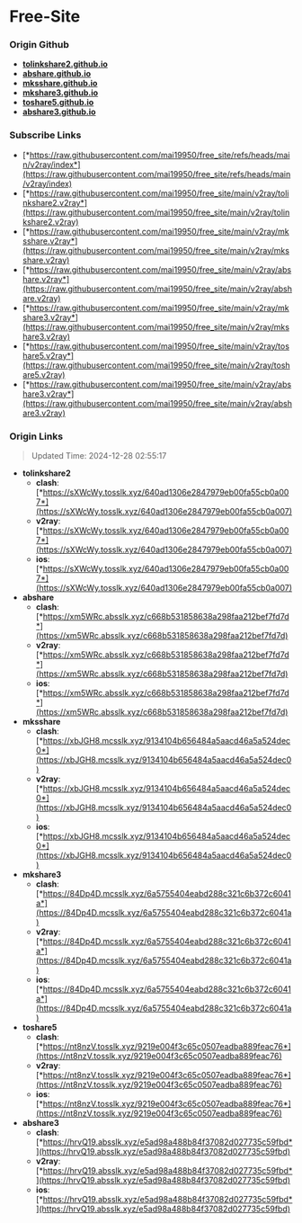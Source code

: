 # Free-Site

### Origin Github

- [**tolinkshare2.github.io**](https://github.com/tolinkshare2/tolinkshare2.github.io)
- [**abshare.github.io**](https://github.com/abshare/abshare.github.io)
- [**mksshare.github.io**](https://github.com/mksshare/mksshare.github.io)
- [**mkshare3.github.io**](https://github.com/mkshare3/mkshare3.github.io)
- [**toshare5.github.io**](https://github.com/toshare5/toshare5.github.io)
- [**abshare3.github.io**](https://github.com/abshare3/abshare3.github.io)

### Subscribe Links

- [*https://raw.githubusercontent.com/mai19950/free_site/refs/heads/main/v2ray/index*](https://raw.githubusercontent.com/mai19950/free_site/refs/heads/main/v2ray/index)
- [*https://raw.githubusercontent.com/mai19950/free_site/main/v2ray/tolinkshare2.v2ray*](https://raw.githubusercontent.com/mai19950/free_site/main/v2ray/tolinkshare2.v2ray)
- [*https://raw.githubusercontent.com/mai19950/free_site/main/v2ray/mksshare.v2ray*](https://raw.githubusercontent.com/mai19950/free_site/main/v2ray/mksshare.v2ray)
- [*https://raw.githubusercontent.com/mai19950/free_site/main/v2ray/abshare.v2ray*](https://raw.githubusercontent.com/mai19950/free_site/main/v2ray/abshare.v2ray)
- [*https://raw.githubusercontent.com/mai19950/free_site/main/v2ray/mkshare3.v2ray*](https://raw.githubusercontent.com/mai19950/free_site/main/v2ray/mkshare3.v2ray)
- [*https://raw.githubusercontent.com/mai19950/free_site/main/v2ray/toshare5.v2ray*](https://raw.githubusercontent.com/mai19950/free_site/main/v2ray/toshare5.v2ray)
- [*https://raw.githubusercontent.com/mai19950/free_site/main/v2ray/abshare3.v2ray*](https://raw.githubusercontent.com/mai19950/free_site/main/v2ray/abshare3.v2ray)

### Origin Links

> Updated Time: 2024-12-28 02:55:17

- **tolinkshare2**
  - **clash**: [*https://sXWcWy.tosslk.xyz/640ad1306e2847979eb00fa55cb0a007*](https://sXWcWy.tosslk.xyz/640ad1306e2847979eb00fa55cb0a007)
  - **v2ray**: [*https://sXWcWy.tosslk.xyz/640ad1306e2847979eb00fa55cb0a007*](https://sXWcWy.tosslk.xyz/640ad1306e2847979eb00fa55cb0a007)
  - **ios**: [*https://sXWcWy.tosslk.xyz/640ad1306e2847979eb00fa55cb0a007*](https://sXWcWy.tosslk.xyz/640ad1306e2847979eb00fa55cb0a007)
- **abshare**
  - **clash**: [*https://xm5WRc.absslk.xyz/c668b531858638a298faa212bef7fd7d*](https://xm5WRc.absslk.xyz/c668b531858638a298faa212bef7fd7d)
  - **v2ray**: [*https://xm5WRc.absslk.xyz/c668b531858638a298faa212bef7fd7d*](https://xm5WRc.absslk.xyz/c668b531858638a298faa212bef7fd7d)
  - **ios**: [*https://xm5WRc.absslk.xyz/c668b531858638a298faa212bef7fd7d*](https://xm5WRc.absslk.xyz/c668b531858638a298faa212bef7fd7d)
- **mksshare**
  - **clash**: [*https://xbJGH8.mcsslk.xyz/9134104b656484a5aacd46a5a524dec0*](https://xbJGH8.mcsslk.xyz/9134104b656484a5aacd46a5a524dec0)
  - **v2ray**: [*https://xbJGH8.mcsslk.xyz/9134104b656484a5aacd46a5a524dec0*](https://xbJGH8.mcsslk.xyz/9134104b656484a5aacd46a5a524dec0)
  - **ios**: [*https://xbJGH8.mcsslk.xyz/9134104b656484a5aacd46a5a524dec0*](https://xbJGH8.mcsslk.xyz/9134104b656484a5aacd46a5a524dec0)
- **mkshare3**
  - **clash**: [*https://84Dp4D.mcsslk.xyz/6a5755404eabd288c321c6b372c6041a*](https://84Dp4D.mcsslk.xyz/6a5755404eabd288c321c6b372c6041a)
  - **v2ray**: [*https://84Dp4D.mcsslk.xyz/6a5755404eabd288c321c6b372c6041a*](https://84Dp4D.mcsslk.xyz/6a5755404eabd288c321c6b372c6041a)
  - **ios**: [*https://84Dp4D.mcsslk.xyz/6a5755404eabd288c321c6b372c6041a*](https://84Dp4D.mcsslk.xyz/6a5755404eabd288c321c6b372c6041a)
- **toshare5**
  - **clash**: [*https://nt8nzV.tosslk.xyz/9219e004f3c65c0507eadba889feac76*](https://nt8nzV.tosslk.xyz/9219e004f3c65c0507eadba889feac76)
  - **v2ray**: [*https://nt8nzV.tosslk.xyz/9219e004f3c65c0507eadba889feac76*](https://nt8nzV.tosslk.xyz/9219e004f3c65c0507eadba889feac76)
  - **ios**: [*https://nt8nzV.tosslk.xyz/9219e004f3c65c0507eadba889feac76*](https://nt8nzV.tosslk.xyz/9219e004f3c65c0507eadba889feac76)
- **abshare3**
  - **clash**: [*https://hrvQ19.absslk.xyz/e5ad98a488b84f37082d027735c59fbd*](https://hrvQ19.absslk.xyz/e5ad98a488b84f37082d027735c59fbd)
  - **v2ray**: [*https://hrvQ19.absslk.xyz/e5ad98a488b84f37082d027735c59fbd*](https://hrvQ19.absslk.xyz/e5ad98a488b84f37082d027735c59fbd)
  - **ios**: [*https://hrvQ19.absslk.xyz/e5ad98a488b84f37082d027735c59fbd*](https://hrvQ19.absslk.xyz/e5ad98a488b84f37082d027735c59fbd)
